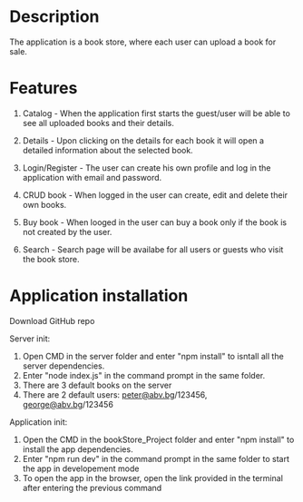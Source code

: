 # Description
The application is a book store, where each user can upload a book for sale.

# Features
1. Catalog - 
When the application first starts the guest/user will be able to see all uploaded books and their details.

2. Details -
Upon clicking on the details for each book it will open a detailed information about the selected book.

3. Login/Register -
The user can create his own profile and log in the application with email and password.

4. CRUD book -
When logged in the user can create, edit and delete their own books.

5. Buy book -
When looged in the user can buy a book only if the book is not created by the user.

6. Search -
Search page will be availabe for all users or guests who visit the book store.

# Application installation
 Download GitHub repo
 
 Server init:
1. Open CMD in the server folder and enter "npm install" to isntall all the server dependencies.
2. Enter "node index.js" in the command prompt in the same folder.
3. There are 3 default books on the server 
4. There are 2 default users: peter@abv.bg/123456, george@abv.bg/123456

Application init:
1. Open the CMD in the bookStore_Project folder and enter "npm install" to install the app dependencies.
2. Enter "npm run dev" in the command prompt in the same folder to start the app in developement mode
3. To open the app in the browser, open the link provided in the terminal after entering the previous command


